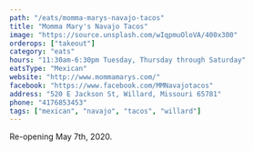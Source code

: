 ```yaml
---
path: "/eats/momma-marys-navajo-tacos"
title: "Momma Mary's Navajo Tacos"
image: "https://source.unsplash.com/wIqpmuOloVA/400x300"
orderops: ["takeout"]
category: "eats"
hours: "11:30am-6:30pm Tuesday, Thursday through Saturday"
eatsType: "Mexican"
website: "http://www.mommamarys.com/"
facebook: "https://www.facebook.com/MMNavajotacos"
address: "520 E Jackson St, Willard, Missouri 65781"
phone: "4176853453"
tags: ["mexican", "navajo", "tacos", "willard"]
---
```


Re-opening May 7th, 2020.
